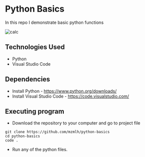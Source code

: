 # Python Basics
In this repo I demonstrate basic python functions

![calc](https://user-images.githubusercontent.com/109549933/187792840-7dd27f94-5116-409c-a887-5a3e7fb9c116.png)

## Technologies Used
* Python
* Visual Studio Code


## Dependencies
* Install Python - https://www.python.org/downloads/
* Install Visual Studio Code - https://code.visualstudio.com/


## Executing program
* Download the repository to your computer and go to project file
```
git clone https://github.com/mzmlh/python-basics
cd python-basics
code .
```
* Run any of the python files. 



